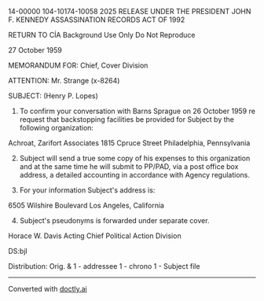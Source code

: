 14-00000
104-10174-10058
2025 RELEASE UNDER THE PRESIDENT JOHN F. KENNEDY ASSASSINATION RECORDS ACT OF 1992

RETURN TO CÍA
Background Use Only
Do Not Reproduce

27 October 1959

MEMORANDUM FOR: Chief, Cover Division

ATTENTION: Mr. Strange (x-8264)

SUBJECT: (Henry P. Lopes)

1.  To confirm your conversation with Barns Sprague on 26 October 1959 re request that backstopping facilities be provided for Subject by the following organization:

Achroat, Zarifort Associates
1815 Cpruce Street
Philadelphia, Pennsylvania

2.  Subject will send a true some copy of his expenses to this organization and at the same time he will submit to PP/PAD, via a post office box address, a detailed accounting in accordance with Agency regulations.

3.  For your information Subject's address is:

6505 Wilshire Boulevard
Los Angeles, California

4.  Subject's pseudonyms is forwarded under separate cover.

Horace W. Davis
Acting Chief
Political Action Division

DS:bjl

Distribution:
Orig. & 1 - addressee
1 - chrono
1 - Subject file


---
Converted with [doctly.ai](https://doctly.ai)
